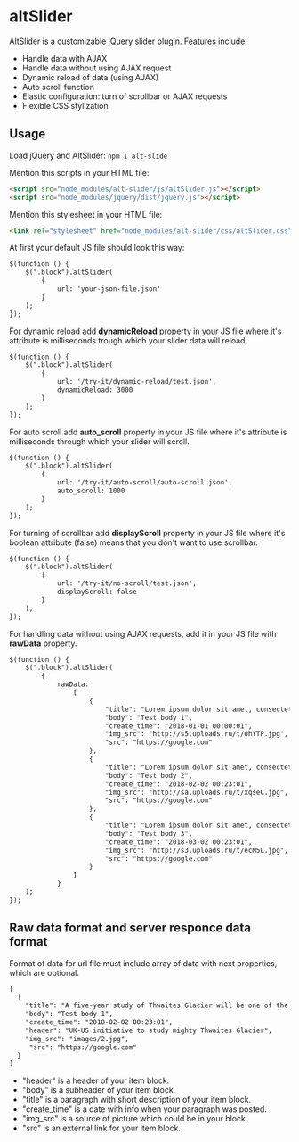 # altSlider
AltSlider is a customizable jQuery slider plugin. Features include:

* Handle data with AJAX
* Handle data without using AJAX request
* Dynamic reload of data (using AJAX)
* Auto scroll function
* Elastic configuration: turn of scrollbar or AJAX requests
* Flexible CSS stylization

## Usage

Load jQuery and AltSlider: `npm i alt-slide`

Mention this scripts in your HTML file:

```html
<script src="node_modules/alt-slider/js/altSlider.js"></script>
<script src="node_modules/jquery/dist/jquery.js"></script>
```

Mention this stylesheet in your HTML file:

```html
<link rel="stylesheet" href="node_modules/alt-slider/css/altSlider.css">
```

At first your default JS file should look this way:
```html
$(function () {
    $(".block").altSlider(
        {
            url: 'your-json-file.json'
        }
    );
});
```
For dynamic reload add **dynamicReload** property in your JS file where it's attribute is milliseconds trough which your slider data will reload.
```html
$(function () {
    $(".block").altSlider(
        {
            url: '/try-it/dynamic-reload/test.json',
            dynamicReload: 3000
        }
    );
});
```

For auto scroll add **auto_scroll** property in your JS file where it's attribute is milliseconds through which your slider will scroll.

```html
$(function () {
    $(".block").altSlider(
        {
            url: '/try-it/auto-scroll/auto-scroll.json',
            auto_scroll: 1000
        }
    );
});
```

For turning of scrollbar add **displayScroll** property in your JS file where it's boolean attribute (false) means that you don't want to use scrollbar.

```html
$(function () {
    $(".block").altSlider(
        {
            url: '/try-it/no-scroll/test.json',
            displayScroll: false
        }
    );
});
```

For handling data without using AJAX requests, add it in your JS file with **rawData** property.


```html
$(function () {
    $(".block").altSlider(
        {
            rawData:
                [
                    {
                        "title": "Lorem ipsum dolor sit amet, consectetur adipisicing elit. A animi at corporis dignissimos error, facilis ipsum iste iusto, labore minima, nihil obcaecati placeat possimus quasi qui rem saepe soluta voluptates.",
                        "body": "Test body 1",
                        "create_time": "2018-01-01 00:00:01",
                        "img_src": "http://s5.uploads.ru/t/0hYTP.jpg",
                        "src": "https://google.com"
                    },
                    {
                        "title": "Lorem ipsum dolor sit amet, consectetur adipisicing elit. A animi at corporis dignissimos error, facilis ipsum iste iusto, labore minima, nihil obcaecati placeat possimus quasi qui rem saepe soluta voluptates.",
                        "body": "Test body 2",
                        "create_time": "2018-02-02 00:23:01",
                        "img_src": "http://sa.uploads.ru/t/xqseC.jpg",
                        "src": "https://google.com"
                    },
                    {
                        "title": "Lorem ipsum dolor sit amet, consectetur adipisicing elit. A animi at corporis dignissimos error, facilis ipsum iste iusto, labore minima, nihil obcaecati placeat possimus quasi qui rem saepe soluta voluptates.",
                        "body": "Test body 3",
                        "create_time": "2018-03-02 00:23:01",
                        "img_src": "http://s3.uploads.ru/t/ecM5L.jpg",
                        "src": "https://google.com"
                    }
                ]
            }
    );
});

```

## Raw data format and server responce data format

Format of data for url file must include array of data with next properties, which are optional.

```html
[
  {
    "title": "A five-year study of Thwaites Glacier will be one of the biggest projects ever in Antarctica.",
    "body": "Test body 1",
    "create_time": "2018-02-02 00:23:01",
    "header": "UK-US initiative to study mighty Thwaites Glacier",
    "img_src": "images/2.jpg",
     "src": "https://google.com"
  }
]
```
* "header" is a header of your item block.
* "body" is a subheader of your item block.
* "title" is a paragraph with short description of your item block.
* "create_time" is a date with info when your paragraph was posted.
* "img_src" is a source of picture which could be in your block.
* "src" is an external link for your item block.

